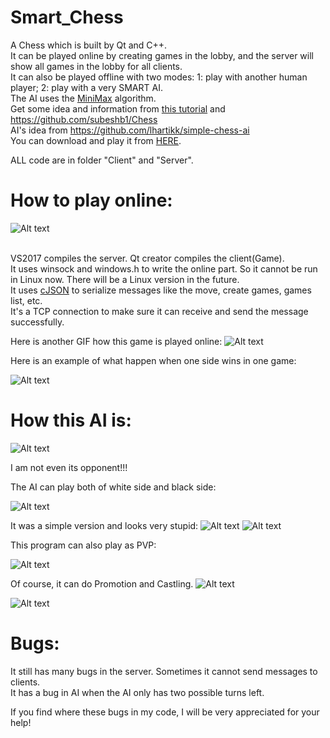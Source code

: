# Smart_Chess
A Chess which is built by Qt and C++.
</br>It can be played online by creating games in the lobby, and the server will show all games in the lobby for all clients.
</br>It can also be played offline with two modes: 1: play with another human player; 2: play with a very SMART AI.
</br>The AI uses the [MiniMax](https://www.wikiwand.com/en/Minimax) algorithm.
</br>Get some idea and information from [this tutorial](https://www.youtube.com/watch?v=9lqhMLFHj3A&list=PLMgDVIa0Pg8WrI9WmZR09xAbfXyfkqKWy)
and https://github.com/subeshb1/Chess
</br>AI's idea from https://github.com/lhartikk/simple-chess-ai
</br>You can download and play it from [HERE](https://github.com/Jiachenggavin/Awesome_Chess-Cpp/tree/onlineEXE).

ALL code are in folder "Client" and "Server".

# How to play online:
![Alt text](https://github.com/Jiachenggavin/Smart_Chess/raw/master/Screenshots/Start.gif)

</br>VS2017 compiles the server. Qt creator compiles the client(Game).
</br>It uses winsock and windows.h to write the online part. So it cannot be run in Linux now. There will be a Linux version in the future.
</br>It uses [cJSON](https://github.com/DaveGamble/cJSON) to serialize messages like the move, create games, games list, etc.
</br>It's a TCP connection to make sure it can receive and send the message successfully.

Here is another GIF how this game is played online:
![Alt text](https://github.com/Jiachenggavin/Smart_Chess/raw/master/Screenshots/Online2.gif)

Here is an example of what happen when one side wins in one game:

![Alt text](https://github.com/Jiachenggavin/Smart_Chess/raw/master/Screenshots/EndO.gif)

# How this AI is:

![Alt text](https://github.com/Jiachenggavin/Smart_Chess/raw/master/Screenshots/Lose.gif)

I am not even its opponent!!!

The AI can play both of white side and black side:

![Alt text](https://github.com/Jiachenggavin/Smart_Chess/raw/master/Screenshots/whiteAI.gif)


It was a simple version and looks very stupid:
![Alt text](https://github.com/Jiachenggavin/Smart_Chess/raw/master/Screenshots/smallfirst.gif)
![Alt text](https://github.com/Jiachenggavin/Smart_Chess/raw/master/Screenshots/smallend.gif)


This program can also play as PVP:

![Alt text](https://github.com/Jiachenggavin/Smart_Chess/raw/master/Screenshots/PvP.gif)

Of course, it can do Promotion and Castling.
![Alt text](https://github.com/Jiachenggavin/Smart_Chess/raw/master/Screenshots/promotion.gif)

![Alt text](https://github.com/Jiachenggavin/Smart_Chess/raw/master/Screenshots/NewCastling.gif)

# Bugs:
It still has many bugs in the server. Sometimes it cannot send messages to clients.
</br>It has a bug in AI when the AI only has two possible turns left.

If you find where these bugs in my code, I will be very appreciated for your help!
